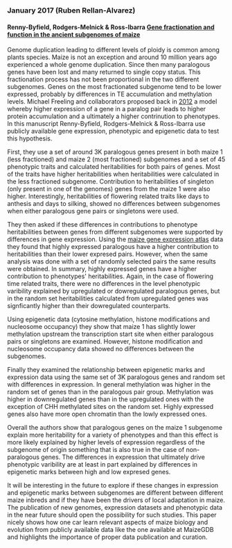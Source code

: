 
 ### January 2017 (Ruben Rellan-Alvarez)

 #### Renny-Byfield, Rodgers-Melnick & Ross-Ibarra [Gene fractionation and function in the ancient subgenomes of maize](http://biorxiv.org/content/early/2016/12/19/095547)

Genome duplication leading to different levels of ploidy is common among plants species. Maize is not an exception and around 10 million years ago experienced a whole genome duplication. Since then many paralogous genes have been lost and many returned to single copy status. This fractionation process has not been proportional in the two different subgenomes. Genes on the most fractionated subgenome tend to be lower expressed, probably by differences in TE accumulation and methylation levels.   Michael Freeling and collaborators proposed back in [2012](sciencedirect.com/science/article/pii/S1369526612000301) a model whereby higher expression of a gene in a paralog pair leads to higher protein accumulation and a ultimately a higher contrinution to phenotypes.  
In this manuscript Renny-Byfield, Rodgers-Melnick & Ross-Ibarra use publicly available gene expression, phenotypic and epigenetic data to test this hypothesis.

First, they use a set of around 3K paralogous genes present in both maize 1 (less fractioned) and maize 2 (most fractioned) subgenomes and a set of 45 phenotypic traits and calculated heritabilities for both pairs of genes. Most of the traits have higher heritabilities when heritabilities were calculated in the less fractioned subgenome. Contribution to heritabilities of singleton (only present in one of the genomes) genes from the maize 1 were also higher. Interestingly, heritabilities of flowering related traits like days to anthesis and days to silking, showed no differences between subgenomes when either paralogous gene pairs or singletons were used.  

They then asked if these differences in contributions to phenotype heritabilities between genes from different subgenomes were supported by differences in gene expression. Using the [maize gene expression atlas](https://www.ncbi.nlm.nih.gov/pubmed/21299659) data they found that highly expressed paralogous have a higher contribution to heritabilities than their lower expresed pairs. However, when the same analysis was done with a set of randomly selected pairs the same results were obtained. In summary, highly expressed genes have a higher contribution to phenotypes' heritabilities. Again, in the case of flowering time related traits, there were no differences in the level phenotypic varibility explained by upregulated or dowregulated paralogous genes, but in the random set heritabilities calculated from upregulated genes was signficantly higher than their dowregulated counterparts.

Using epigenetic data (cytosine methylation, histone modifications and nucleosome occupancy) they show that maize 1 has slightly lower methylation upstream the transcription start site when either paralogous pairs or singletons are examined. However, histone modification and nucleosome occupancy data showed no differences between the subgenomes.

Finally they examined the relationship between epigenetic marks and expression data using the same set of 3K paralogous genes and random set with differences in expression. In general methylation was higher in the random set of genes than in the paralogous pair group. Methylation was higher in downregulated genes than in the upregulated ones with the exception of CHH methylated sites on the random set. Highly expressed genes also have more open chromatin than the lowly expressed ones.  

Overall the authors show that paralogous genes on the maize 1 subgenome  explain more heritability for a variety of phenotypes and than this effect is more likely explained by higher levels of expression regardless of the subgenome of origin something that is also true in the case of non-paralogous genes. The differences in expression that ultimately drive phenotypic varibility are at least in part explained by differences in epigenetic marks between high and low expresed genes.  

It will be interesting in the future to explore if these changes in expression and epigenetic marks between subgenomes are different between different maize inbreds and if they have been the drivers of local adaptation in maize.  The publication of new genomes, expression datasets and phenotypic data in the near future should open the possibility for such studies. This paper nicely shows how one car learn relevant aspects of maize biology and evolution from publicly available data like the one available at MaizeGDB and highlights the importance of proper data publication and curation.
